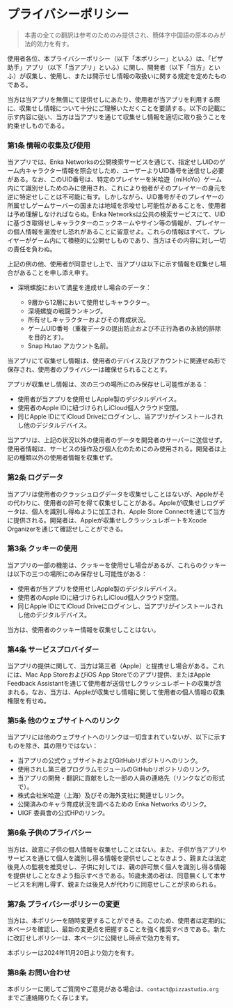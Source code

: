 # **プライバシーポリシー**

> 本書の全ての翻訳は参考のためのみ提供され、簡体字中国語の原本のみが法的効力を有す。

使用者各位、本プライバシーポリシー（以下「本ポリシー」といふ）は、「ピザ助手」アプリ（以下「当アプリ」といふ）に関し、開発者（以下「当方」といふ）が収集し、使用し、または開示せし情報の取扱いに関する規定を定めたものである。

当方は当アプリを無償にて提供せしにあたり、使用者が当アプリを利用する際に、収集せし情報について十分にご理解いただくことを要請する。以下の記載に示す内容に従い、当方は当アプリを通じて収集せし情報を適切に取り扱うことを約束せしものである。

### **第1条 情報の収集及び使用**

当アプリでは、Enka Networksの公開検索サービスを通じて、指定せしUIDのゲーム内キャラクター情報を照会せしため、ユーザーよりUID番号を送信せし必要がある。なお、このUID番号は、特定のプレイヤーを米哈遊（miHoYo）ゲーム内にて識別せしためのみに使用され、これにより他者がそのプレイヤーの身元を逆に特定せしことは不可能に有す。しかしながら、UID番号がそのプレイヤーの所属せしゲームサーバーの国または地域を示唆せし可能性があることを、使用者は予め理解しなければならぬ。Enka Networksは公共の検索サービスにて、UIDに基づき取得せしキャラクターのニックネームやサイン等の情報が、プレイヤーの個人情報を漏洩せし恐れがあることに留意せよ。これらの情報はすべて、プレイヤーがゲーム内にて積極的に公開せしものであり、当方はその内容に対し一切の責任を負わぬ。

上記の例の他、使用者が同意せし上で、当アプリは以下に示す情報を収集せし場合があることを申し添え申す。

- 深境螺旋において満星を達成せし場合のデータ：

    - 9層から12層において使用せしキャラクター。
    - 深境螺旋の戦闘ランキング。
    - 所有せしキャラクターおよびその育成状況。
    - ゲームUID番号（重複データの提出防止および不正行為者の永続的排除を目的とす）。
    - Snap Hutao アカウント名前。

当アプリにて収集せし情報は、使用者のデバイス及びアカウントに関連せぬ形で保存され、使用者のプライバシーは確保せられることとす。

アプリが収集せし情報は、次の三つの場所にのみ保存せし可能性がある：

- 使用者が当アプリを使用せしApple製のデジタルデバイス。
- 使用者のApple IDに紐づけられしiCloud個人クラウド空間。
- 同じApple IDにてiCloud Driveにログインし、当アプリがインストールされし他のデジタルデバイス。

当アプリは、上記の状況以外の使用者のデータを開発者のサーバーに送信せず。使用者情報は、サービスの操作及び個人化のためにのみ使用される。開発者は上記の種類以外の使用者情報を収集せず。

### **第2条 ログデータ**

当アプリは使用者のクラッシュログデータを収集せしことはないが、Appleがその代わりに、使用者の許可を得て収集せしことがある。Appleが収集せしログデータは、個人を識別し得ぬように加工され、Apple Store Connectを通じて当方に提供される。開発者は、Appleが収集せしクラッシュレポートをXcode Organizerを通じて確認せしことができる。

### **第3条 クッキーの使用**

当アプリの一部の機能は、クッキーを使用せし場合があるが、これらのクッキーは以下の三つの場所にのみ保存せし可能性がある：

- 使用者が当アプリを使用せしApple製のデジタルデバイス。
- 使用者のApple IDに紐づけられしiCloud個人クラウド空間。
- 同じApple IDにてiCloud Driveにログインし、当アプリがインストールされし他のデジタルデバイス。

当方は、使用者のクッキー情報を収集せしことはない。

### **第4条 サービスプロバイダー**

当アプリの提供に関して、当方は第三者（Apple）と提携せし場合がある。これには、Mac App StoreおよびiOS App Storeでのアプリ提供、またはApple Feedback Assistantを通じて使用者が送信せしクラッシュレポートの収集が含まれる。なお、当方は、Appleが収集せし情報に関して使用者の個人情報の収集権限を有せぬ。

### **第5条 他のウェブサイトへのリンク**

当アプリには他のウェブサイトへのリンクは一切含まれていないが、以下に示すものを除き、其の限りではない：

   - 当アプリの公式ウェブサイトおよびGitHubリポジトリへのリンク。
   - 使用されし第三者プログラムモジュールのGitHubリポジトリのリンク。
   - 当アプリの開発・翻訳に貢献をした一部の人員の連絡先（リンクなどの形式で）。
   - 株式会社米哈遊（上海）及びその海外支社に関連せしリンク。
   - 公開済みのキャラ育成状況を調べるための Enka Networks のリンク。
   - UIGF 委員會の公式HPのリンク。

### **第6条 子供のプライバシー**

当方は、故意に子供の個人情報を収集せしことはない。また、子供が当アプリやサービスを通じて個人を識別し得る情報を提供せしことなきよう、親または法定後見人の監視を推奨せし、子供に対しては、親の許可無く個人を識別し得る情報を提供せしことなきよう指示すべきである。16歳未満の者は、同意無くして本サービスを利用し得ず、親または後見人が代わりに同意せしことが求められる。

### **第7条 プライバシーポリシーの変更**

当方は、本ポリシーを随時変更することができる。このため、使用者は定期的に本ページを確認し、最新の変更点を把握することを強く推奨すべきである。新たに改訂せしポリシーは、本ページに公開せし時点で効力を有す。

本ポリシーは2024年11月20日より効力を有す。

### **第8条 お問い合わせ**

本ポリシーに関してご質問やご意見がある場合は、`contact@pizzastudio.org` までご連絡賜りたく存じます。

